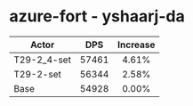 # azure-fort - yshaarj-da
| Actor | DPS | Increase |
|---|:---:|:---:|
|T29-2_4-set|57461|4.61%|
|T29-2-set|56344|2.58%|
|Base|54928|0.00%|
